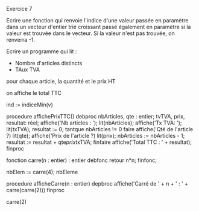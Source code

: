 Exercice 7

Ecrire une fonction qui renvoie l'indice d'une valeur passée en paramètre dans un vecteur d'entier trié croissant passé également en paramètre si la valeur est trouvée dans le vecteur. Si la valeur n'est pas trouvée, on renverra -1.


Ecrire un programme qui lit : 

- Nombre d'articles distincts
- TAux TVA

pour chaque article, la quantité et le prix HT 

on affiche le total TTC

ind := indiceMin(v)

procedure affichePrixTTC()
debproc
	nbArticles, qte : entier;
	tvTVA, prix, resultat: réel;
	affiche('Nb articles : ');
	lit(nbArticles);
	affiche('Tx TVA: ');
	lit(txTVA);
	resultat := 0;
	tantque nbArticles != 0 faire
		affiche('Qté de l'article ?)
		lit(qte);
		affiche('Prix de l'article ?)
		lit(prix);
		nbArticles := nbArticles - 1;
		resultat := resultat + qte*prix*txTVA;
	finfaire
	affiche('Total TTC : ' + resultat);
finproc

fonction carre(n : entier) : entier
debfonc
	retour n*n;
finfonc;

nbElem := carre(4);
nbEleme

procedure afficheCarre(n : entier)
depbroc
	affiche('Carré de ' + n + ' : ' + carre(carre(2)))
finproc

carre(2)

